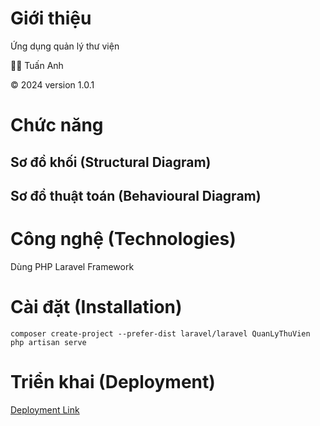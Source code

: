 # Giới thiệu

Ứng dụng quản lý thư viện

👨‍💻 Tuấn Anh

©️ 2024 version 1.0.1

# Chức năng

## Sơ đồ khối (Structural Diagram)


## Sơ đồ thuật toán (Behavioural Diagram)

# Công nghệ (Technologies)

Dùng PHP Laravel Framework

# Cài đặt (Installation)
```
composer create-project --prefer-dist laravel/laravel QuanLyThuVien
php artisan serve
```

# Triển khai (Deployment)

[Deployment Link](https://crispy-robot-x5wrp464vqw3vx96-8000.app.github.dev/)



